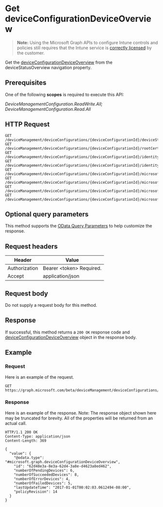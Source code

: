 ﻿# Get deviceConfigurationDeviceOverview

> **Note:** Using the Microsoft Graph APIs to configure Intune controls and policies still requires that the Intune service is [correctly licensed](https://go.microsoft.com/fwlink/?linkid=839381) by the customer.

Get the [deviceConfigurationDeviceOverview](../resources/intune_deviceconfig_deviceconfigurationdeviceoverview.md) from the deviceStatusOverview navigation property.
## Prerequisites
One of the following **scopes** is required to execute this API:

*DeviceManagementConfiguration.ReadWrite.All; DeviceManagementConfiguration.Read.All*
## HTTP Request
<!-- {
  "blockType": "ignored"
}
-->
```http
GET /deviceManagement/deviceConfigurations/{deviceConfigurationId}/deviceStatusOverview/
GET /deviceManagement/deviceConfigurations/{deviceConfigurationId}/rootCertificate//deviceStatusOverview/
GET /deviceManagement/deviceConfigurations/{deviceConfigurationId}/identityCertificate//deviceStatusOverview/
GET /deviceManagement/deviceConfigurations/{deviceConfigurationId}/identityCertificate//rootCertificate//deviceStatusOverview/
GET /deviceManagement/deviceConfigurations/{deviceConfigurationId}/microsoft.graph.iosScepCertificateProfile/rootCertificate//deviceStatusOverview/
GET /deviceManagement/deviceConfigurations/{deviceConfigurationId}/microsoft.graph.macOSScepCertificateProfile/rootCertificate//deviceStatusOverview/
GET /deviceManagement/deviceConfigurations/{deviceConfigurationId}/microsoft.graph.windows81SCEPCertificateProfile/rootCertificate//deviceStatusOverview/
GET /deviceManagement/deviceConfigurations/{deviceConfigurationId}/microsoft.graph.windowsPhone81VpnConfiguration/identityCertificate//deviceStatusOverview/
```

## Optional query parameters
This method supports the [OData Query Parameters](http://developer.microsoft.com/en-us/graph/docs/overview/query_parameters) to help customize the response.
## Request headers
|Header|Value|
|---|---|
|Authorization|Bearer &lt;token&gt; Required.|
|Accept|application/json|

## Request body
Do not supply a request body for this method.

## Response
If successful, this method returns a `200 OK` response code and [deviceConfigurationDeviceOverview](../resources/intune_deviceconfig_deviceconfigurationdeviceoverview.md) object in the response body.

## Example
### Request
Here is an example of the request.
```http
GET https://graph.microsoft.com/beta/deviceManagement/deviceConfigurations/{deviceConfigurationId}/deviceStatusOverview/
```

### Response
Here is an example of the response. Note: The response object shown here may be truncated for brevity. All of the properties will be returned from an actual call.
```http
HTTP/1.1 200 OK
Content-Type: application/json
Content-Length: 369

{
  "value": {
    "@odata.type": "#microsoft.graph.deviceConfigurationDeviceOverview",
    "id": "62d48e3a-8e3a-62d4-3a8e-d4623a8ed462",
    "numberOfPendingDevices": 6,
    "numberOfSucceededDevices": 8,
    "numberOfErrorDevices": 4,
    "numberOfFailedDevices": 5,
    "lastUpdateTime": "2017-01-01T00:02:03.0612494-08:00",
    "policyRevision": 14
  }
}
```



